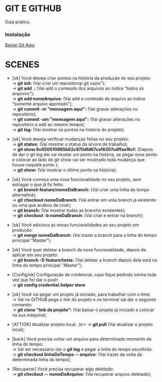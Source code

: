 # GIT E GITHUB

Guia prático.

### Instalação

<a target="_blank" href="https://git-scm.com/download">Baixar Git Aqui</a>

# SCENES

- [ok] Você deseja criar pontos na história da produção do seu projeto:<br>
    -> <strong>git init:</strong> (Vai criar um repositórop git vazio"); <br> 
    -> <strong>git add .:</strong> (Vai add o conteúdo dos arquivos ao índice "todos os arquivos");<br>
    -> <strong>git add nomeArquivo:</strong> (Vai add o conteúdo do arquivo ao índice "somente arquivo apontado");<br>
    -> <strong>git commit -m "mensagem aqui":</strong> (Vai gravar alterações no repositório);<br>
    -> <strong>git commit -am "mensagem aqui":</strong> (Vai gravar alterações no repositório e add ao mesmo tempo);<br>
    -> <strong>git log:</strong> (Vai mostrar os pontos na história do projeto);<br>

- [ok] Você deseja verificar mudanças feitas no seu projeto:<br>
    -> <strong>git status:</strong> (Vai mostrar o status da árvore de trabalho);<br>
    -> <strong>git show 8c650010885b62c970dfd67ca16207cdffaa16cf:</strong> (Depois de dar o git log ele vai mostar um ponto na história, se pegar esse ponto e colocar ao lado do git show vai ser mostrado toda mudança que houve naquele ponto );<br>
    -> <strong>git show:</strong> (Vai mostrar o último ponto na história);<br>

- [ok] Você começa uma nova funcionalidade no seu projeto, sem estragar o que já foi feito:<br>
    -> <strong>git branch feature/nomeDaBranch:</strong> (Vai criar uma linha do tempo alternativa);<br>
    -> <strong>git checkout nomeDaBranch:</strong> (Vai entrar em uma branch já existente ou uma que acabou de criar);<br>
    -> <strong>git branch:</strong> (Vai mostrar todas as branchs existentes);<br>
    -> <strong>git checkout -b nomeDaBranch:</strong> (Vai criar e entrar na branch);<br>

- [ok] Você adiciona as novas funcionalidades ao seu projeto em produção: <br>
    -> <strong>git merge nomeDaBranch:</strong> (Vai trazer a branch para a linha do tempo principal "Master");<br>

- [ok] Você quer deletar a branch da nova funcionalidade, depois de aplicar em seu projeto:<br>
    -> <strong>git branch -D feature/teste:</strong> (Vai deletar a branch depois dela está na linha do tempo principal "Master");<br>

- [Config/ok] Configuração de credencial, caso fique pedindo senha toda vez que for dar o push: <br>
    -> <strong>git config credential.helper store</strong>

- [ok] Você vai pegar um projeto já iniciado, para trabalhar com o time: <br>
    -> Vai no GITHUB pega o link do projeto e no terminal vai dar o seguinte comando: <br>
        -> <strong>git clone "link do projeto":</strong> (Vai baixar o projeto já iniciado e colocar na sua máquina); <br>

- [ATT/OK] Atualizar projeto local: ,br>
    -> <strong>git pull</strong> (Vai atualizar o projeto local);

- [back] Você precisa voltar um arquivo para determinado momento da linha do tempo:<br>
    -> Vai ser necessário dar o <strong>git log</strong> e pegar a linha do tempo escolhida:<br>
        -> <strong>git checkout linhaDoTempo -- arquivo:</strong> (Vai trazer de volta da determinada linha do tempo);<br>

- [Recuperar] Você precisa recuperar algo deletado:<br>
    -> <strong>git checkout -- nomeDoArquivo:</strong> (Vai recuperar arquivo deletado);

